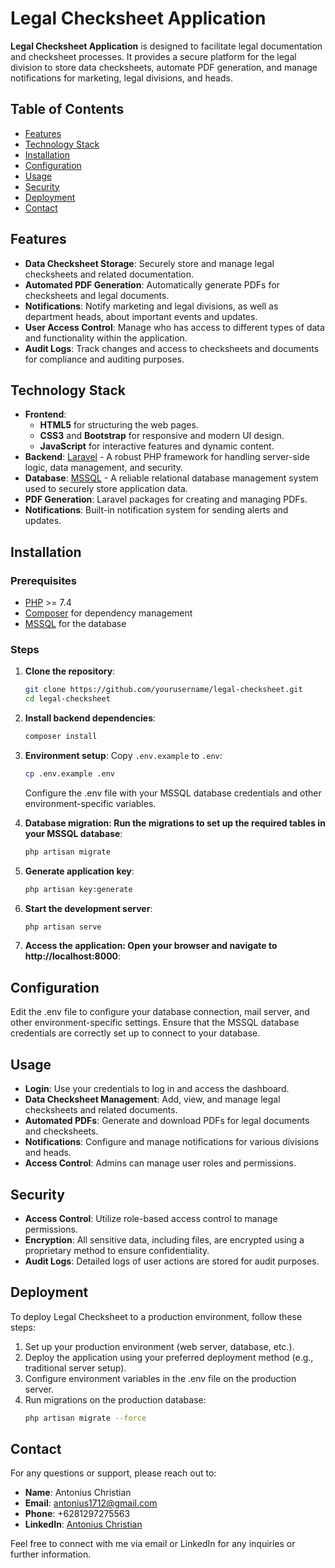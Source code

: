 # Legal Checksheet Application

**Legal Checksheet Application** is designed to facilitate legal documentation and checksheet processes. It provides a secure platform for the legal division to store data checksheets, automate PDF generation, and manage notifications for marketing, legal divisions, and heads.

## Table of Contents
- [Features](#features)
- [Technology Stack](#technology-stack)
- [Installation](#installation)
- [Configuration](#configuration)
- [Usage](#usage)
- [Security](#security)
- [Deployment](#deployment)
- [Contact](#contact)

## Features
- **Data Checksheet Storage**: Securely store and manage legal checksheets and related documentation.
- **Automated PDF Generation**: Automatically generate PDFs for checksheets and legal documents.
- **Notifications**: Notify marketing and legal divisions, as well as department heads, about important events and updates.
- **User Access Control**: Manage who has access to different types of data and functionality within the application.
- **Audit Logs**: Track changes and access to checksheets and documents for compliance and auditing purposes.

## Technology Stack
- **Frontend**: 
  - **HTML5** for structuring the web pages.
  - **CSS3** and **Bootstrap** for responsive and modern UI design.
  - **JavaScript** for interactive features and dynamic content.
- **Backend**: [Laravel](https://laravel.com/) - A robust PHP framework for handling server-side logic, data management, and security.
- **Database**: [MSSQL](https://www.microsoft.com/en-us/sql-server/sql-server-downloads) - A reliable relational database management system used to securely store application data.
- **PDF Generation**: Laravel packages for creating and managing PDFs.
- **Notifications**: Built-in notification system for sending alerts and updates.

## Installation

### Prerequisites
- [PHP](https://www.php.net/) >= 7.4
- [Composer](https://getcomposer.org/) for dependency management
- [MSSQL](https://www.microsoft.com/en-us/sql-server/sql-server-downloads) for the database

### Steps
1. **Clone the repository**:
   ```bash
   git clone https://github.com/yourusername/legal-checksheet.git
   cd legal-checksheet
   ```
2. **Install backend dependencies**:
   ```bash
   composer install
   ```
3. **Environment setup**:
   Copy `.env.example` to `.env`:
   ```bash
   cp .env.example .env
   ```
   Configure the .env file with your MSSQL database credentials and other environment-specific variables.

4. **Database migration: Run the migrations to set up the required tables in your MSSQL database**:
   ```bash
   php artisan migrate
   ```
5. **Generate application key**:
   ```bash
   php artisan key:generate
   ```
6. **Start the development server**:
   ```bash
   php artisan serve
   ```
7. **Access the application: Open your browser and navigate to http://localhost:8000**:

## Configuration

Edit the .env file to configure your database connection, mail server, and other environment-specific settings. Ensure that the MSSQL database credentials are correctly set up to connect to your database.

## Usage

- **Login**: Use your credentials to log in and access the dashboard.
- **Data Checksheet Management**: Add, view, and manage legal checksheets and related documents.
- **Automated PDFs**: Generate and download PDFs for legal documents and checksheets.
- **Notifications**: Configure and manage notifications for various divisions and heads.
- **Access Control**: Admins can manage user roles and permissions.

## Security

- **Access Control**: Utilize role-based access control to manage permissions.
- **Encryption**: All sensitive data, including files, are encrypted using a proprietary method to ensure confidentiality.
- **Audit Logs**: Detailed logs of user actions are stored for audit purposes.


## Deployment

To deploy Legal Checksheet to a production environment, follow these steps:
1. Set up your production environment (web server, database, etc.).
2. Deploy the application using your preferred deployment method (e.g., traditional server setup).
3. Configure environment variables in the .env file on the production server.
4. Run migrations on the production database:
   ```bash
   php artisan migrate --force
   ```

## Contact

For any questions or support, please reach out to:

- **Name**: Antonius Christian
- **Email**: antonius1712@gmail.com
- **Phone**: +6281297275563
- **LinkedIn**: [Antonius Christian](https://www.linkedin.com/in/antonius-christian/)

Feel free to connect with me via email or LinkedIn for any inquiries or further information.